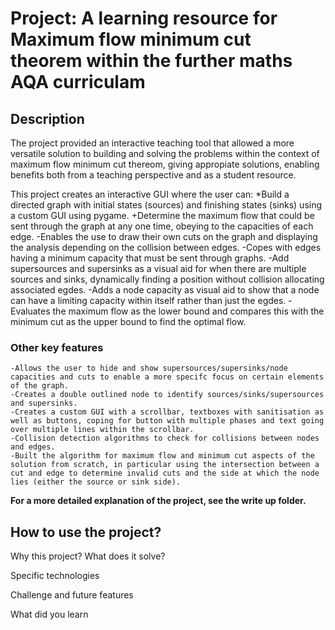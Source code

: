 # Project: A learning resource for Maximum flow minimum cut theorem within the further maths AQA curriculam



## Description 
The project provided an interactive teaching tool that allowed a more versatile solution to building and solving the problems within the context of maximum flow minimum cut thereom, giving appropiate solutions, enabling benefits both from a teaching perspective and as a student resource.

This project creates an interactive GUI where the user can:
    *Build a directed graph with initial states (sources) and finishing states (sinks) using a custom GUI using pygame.
    +Determine the maximum flow that could be sent through the graph at any one time, obeying to the capacities of each edge.
    -Enables the use to draw their own cuts on the graph and displaying the analysis depending on the collision between edges.
    -Copes with edges having a minimum capacity that must be sent through graphs.
    -Add supersources and supersinks as a visual aid for when there are multiple sources and sinks, dynamically finding a position without collision allocating associated egdes.
    -Adds a node capacity as visual aid to show that a node can have a limiting capacity within itself rather than just the egdes.
    -Evaluates the maximum flow as the lower bound and compares this with the minimum cut as the upper bound to find the optimal flow.

### Other key features  
    -Allows the user to hide and show supersources/supersinks/node capacities and cuts to enable a more specifc focus on certain elements of the graph.
    -Creates a double outlined node to identify sources/sinks/supersources and supersinks.
    -Creates a custom GUI with a scrollbar, textboxes with sanitisation as well as buttons, coping for button with multiple phases and text going over multiple lines within the scrollbar.
    -Collision detection algorithms to check for collisions between nodes and edges.
    -Built the algorithm for maximum flow and minimum cut aspects of the solution from scratch, in particular using the intersection between a cut and edge to determine invalid cuts and the side at which the node lies (either the source or sink side).

**For a more detailed explanation of the project, see the write up folder.**

## How to use the project?  

Why this project? What does it solve?

Specific technologies

Challenge and future features

What did you learn